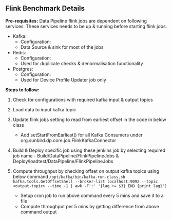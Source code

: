 
## Flink Benchmark Details ##

**Pre-requisites:** Data Pipeline flink jobs are dependent on following services. These services needs to be up & running before starting flink jobs.

- Kafka:
   - Configuration:
   - Data Source & sink for most of the jobs
- Redis:
   - Configuration:
   - Used for duplicate checks & denormalisation functionality
- Postgres:
   - Configuration:
   - Used for Device Profile Updater job only

**Steps to follow:**
1. Check for configurations with required kafka input & output topics
2. Load data to input kafka topic
3. Update flink jobs setting to read from earliest offset in the code in below class 
   - Add setStartFromEarliest() for all Kafka Consumers under org.sunbird.dp.core.job.FlinkKafkaConnector

4. Build & Deploy specific job using these jenkins job by selecting required job name - Build/DataPipeline/FlinkPipelineJobs & Deploy/loadtest/DataPipeline/FlinkPipelineJobs
5. Compute throughput by checking offset on output kafka topics using below command 
```/opt/kafka/bin/kafka-run-class.sh kafka.tools.GetOffsetShell --broker-list localhost:9092 --topic <output-topic> --time -1 | awk -F':' '{lag += $3} END {print lag}')```
   - Setup cron job to run above command every 5 mins and save it to a file
   - Compute throughput per 5 mins by getting difference from above command output
